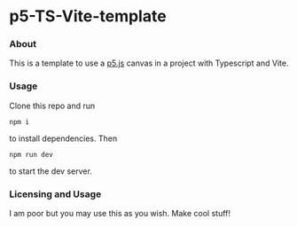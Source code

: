 # p5-TS-Vite-template


### About
This is a template to use a [p5.js](https://github.com/processing/p5.js) canvas in a project with Typescript and Vite. 

### Usage
Clone this repo and run 
```
npm i
```
to install dependencies. Then 
```
npm run dev
``` 
to start the dev server. 


### Licensing and Usage
I am poor but you may use this as you wish. Make cool stuff!